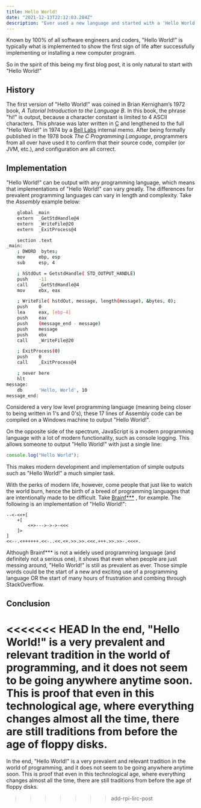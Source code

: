 ```yaml
---
title: Hello World!
date: "2021-12-13T22:12:03.284Z"
description: "Ever used a new language and started with a 'Hello World!' output? Find out its origin and a couple uses for it."
---
```


Known by 100% of all software engineers and coders, "Hello World!" is typically what is implemented to show the first sign of life after successfully implementing or installing a new computer program.

So in the spirit of this being my first blog post, it is only natural to start with "Hello World!"

## History ##

The first version of "Hello World!" was coined in Brian Kernigham’s 1972 book, _A Tutorial Introduction to the Language B_. In this book, the phrase "hi!" is output, because a character constant is limited to 4 ASCII characters. This phrase was later written in [C](https://www.cprogramming.com/) and lengthened to the full "Hello World!" in 1974 by a [Bell Labs](https://www.belllabs.com/) internal memo. After being formally published in the 1978 book _The C Programming Language_, programmers from all over have used it to confirm that their source code, compiler (or JVM, etc.), and configuration are all correct. 

## Implementation ##

"Hello World!" can be output with any programming language, which means that implementations of "Hello World!" can vary greatly. The differences for prevalent programming languages can vary in length and complexity. Take the _Assembly_ example below:

```bash 
    global _main
    extern  _GetStdHandle@4
    extern  _WriteFile@20
    extern  _ExitProcess@4

    section .text
_main:
    ; DWORD  bytes;    
    mov     ebp, esp
    sub     esp, 4

    ; hStdOut = GetstdHandle( STD_OUTPUT_HANDLE)
    push    -11
    call    _GetStdHandle@4
    mov     ebx, eax    

    ; WriteFile( hstdOut, message, length(message), &bytes, 0);
    push    0
    lea     eax, [ebp-4]
    push    eax
    push    (message_end - message)
    push    message
    push    ebx
    call    _WriteFile@20

    ; ExitProcess(0)
    push    0
    call    _ExitProcess@4

    ; never here
    hlt
message:
    db      'Hello, World', 10
message_end:
```


Considered a very low level programming language (meaning being closer to being written in 1's and 0's), these 17 lines of Assembly code can be compiled on a Windows machine to output "Hello World!".

On the opposite side of the spectrum, JavaScript is a modern programming language with a lot of modern functionality, such as console logging. This allows someone to output "Hello World!" with just a single line:

```js
console.log("Hello World");
```

This makes modern development and implementation of simple outputs such as "Hello World!" a much simpler task. 

With the perks of modern life, however, come people that just like to watch the world burn, hence the birth of a breed of programming languages that are intentionally made to be difficult. Take [Brainf***](https://en.wikipedia.org/wiki/Brainfuck) , for example. The following is an implementation of "Hello World!":

```brainfuck  
--<-<<+[
    +[
        <+>--->->->-<<<
    ]>
]
<<--.<++++++.<<-..<<.<+.>>.>>.<<<.+++.>>.>>-.<<<+.
```

Although Brainf*** is not a widely used programming language (and definitely not a serious one), it shows that even when people are just messing around, "Hello World!" is still as prevalent as ever. Those simple words could be the start of a new and exciting use of a programming language OR the start of many hours of frustration and combing through StackOverflow.


## Conclusion ##

<<<<<<< HEAD
In the end, "Hello World!" is a very prevalent and relevant tradition in the world of programming, and it does not seem to be going anywhere anytime soon. This is proof that even in this technological age, where everything changes almost all the time, there are still traditions from before the age of floppy disks.
=======
In the end, "Hello World!" is a very prevalent and relevant tradition in the world of programming, and it does not seem to be going anywhere anytime soon. This is proof that even in this technological age, where everything changes almost all the time, there are still traditions from before the age of floppy disks.
>>>>>>> add-rpi-lirc-post
